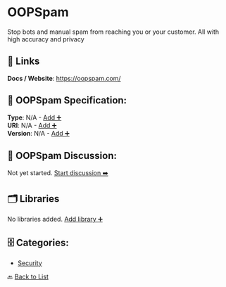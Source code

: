 # OOPSpam

Stop bots and manual spam from reaching you or your customer. All with high accuracy and privacy

##  🔗 Links
**Docs / Website**: https://oopspam.com/

## 🧬 OOPSpam Specification:
**Type**: N/A - [Add ➕](https://github.com/apis-list/apis-list/edit/main/apis.yaml#L13765)  
**URI**: N/A - [Add ➕](https://github.com/apis-list/apis-list/edit/main/apis.yaml#L13765)  
**Version**: N/A - [Add ➕](https://github.com/apis-list/apis-list/edit/main/apis.yaml#L13765)

## 💬 OOPSpam Discussion:
Not yet started. [Start discussion ➡️](https://github.com/apis-list/apis-list/discussions/new)

## 🗂️ Libraries

No libraries added. [Add library ➕](https://github.com/apis-list/apis-list/edit/main/apis.yaml#L13765)    


## 🗄️ Categories:
- [Security](https://github.com/apis-list/apis-list#security-)

🔙  [Back to List](https://github.com/apis-list/apis-list)
